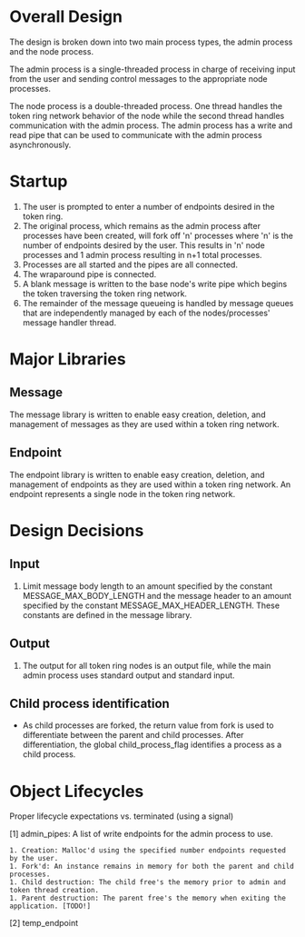 # Overall Design

The design is broken down into two main process types, the admin process and the node process.

The admin process is a single-threaded process in charge of receiving input from the user and sending control messages to the appropriate node processes.

The node process is a double-threaded process. One thread handles the token ring network behavior of the node while the second thread handles communication with the admin process. The admin process has a write and read pipe that can be used to communicate with the admin process asynchronously.

# Startup

1. The user is prompted to enter a number of endpoints desired in the token ring.
1. The original process, which remains as the admin process after processes have been created, will fork off 'n' processes where 'n' is the number of endpoints desired by the user. This results in 'n' node processes and 1 admin process resulting in n+1 total processes.
1. Processes are all started and the pipes are all connected.
1. The wraparound pipe is connected.
1. A blank message is written to the base node's write pipe which begins the token traversing the token ring network.
1. The remainder of the message queueing is handled by message queues that are independently managed by each of the nodes/processes' message handler thread.

# Major Libraries

## Message

The message library is written to enable easy creation, deletion, and management of messages as they are used within a token ring network.

## Endpoint

The endpoint library is written to enable easy creation, deletion, and management of endpoints as they are used within a token ring network. An endpoint represents a single node in the token ring network.

# Design Decisions

## Input

1. Limit message body length to an amount specified by the constant MESSAGE_MAX_BODY_LENGTH and the message header to an amount specified by the constant MESSAGE_MAX_HEADER_LENGTH. These constants are defined in the message library.

## Output

1. The output for all token ring nodes is an output file, while the main admin process uses standard output and standard input.

## Child process identification

- As child processes are forked, the return value from fork is used to differentiate between the parent and child processes. After differentiation, the global child_process_flag identifies a process as a child process.

# Object Lifecycles

Proper lifecycle expectations vs. terminated (using a signal)

[1] admin_pipes: A list of write endpoints for the admin process to use.

    1. Creation: Malloc'd using the specified number endpoints requested by the user.
    1. Fork'd: An instance remains in memory for both the parent and child processes.
    1. Child destruction: The child free's the memory prior to admin and token thread creation.
    1. Parent destruction: The parent free's the memory when exiting the application. [TODO!]

[2] temp_endpoint

